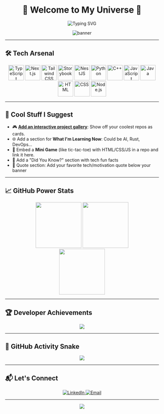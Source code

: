 <div align="center">

<h1>🚀 Welcome to My Universe 🌌</h1>

<img src="https://readme-typing-svg.demolab.com?font=Fira+Code&duration=3000&pause=500&color=F79E0F&center=true&vCenter=true&width=440&lines=Hi%2C+I'm+Ahmed+Adel+Coder;Full-Stack+Web+Developer;TypeScript+Lover+%7C+Next.js+Enthusiast;Always+Learning+%26+Building+Cool+Stuff" alt="Typing SVG" />

![banner](https://capsule-render.vercel.app/api?type=waving&color=0:F79E0F,100:8A2BE2&height=120&section=header&text=Ahmed%20Adel%20Coder&fontSize=28&fontColor=fff&animation=fadeIn)

</div>

---

## 🛠️ Tech Arsenal

<div align="center">
  <img src="https://skillicons.dev/icons?i=ts" height="50" alt="TypeScript" />
  <img src="https://skillicons.dev/icons?i=nextjs" height="50" alt="Next.js" />
  <img src="https://skillicons.dev/icons?i=tailwind" height="50" alt="Tailwind CSS" />
  <img src="https://cdn.jsdelivr.net/gh/devicons/devicon/icons/storybook/storybook-original.svg" height="50" alt="Storybook" />
  <img src="https://skillicons.dev/icons?i=nestjs" height="50" alt="NestJS" />
  <img src="https://skillicons.dev/icons?i=python" height="50" alt="Python" />
  <img src="https://skillicons.dev/icons?i=cpp" height="50" alt="C++" />
  <img src="https://skillicons.dev/icons?i=js" height="50" alt="JavaScript" />
  <img src="https://skillicons.dev/icons?i=java" height="50" alt="Java" />
  <img src="https://skillicons.dev/icons?i=html" height="50" alt="HTML" />
  <img src="https://skillicons.dev/icons?i=css" height="50" alt="CSS" />
  <img src="https://skillicons.dev/icons?i=nodejs" height="50" alt="Node.js" />
</div>

---

## 🧠 Cool Stuff I Suggest

- 🎮 [**Add an interactive project gallery**](https://github.com/AhmedAdelCoder?tab=repositories): Show off your coolest repos as cards.
- 🌐 Add a section for **What I'm Learning Now**: Could be AI, Rust, DevOps...
- 🧩 Embed a **Mini Game** (like tic-tac-toe) with HTML/CSS/JS in a repo and link it here.
- 🧠 Add a "Did You Know?" section with tech fun facts
- 💬 Quote section: Add your favorite tech/motivation quote below your banner

---

## 📈 GitHub Power Stats

<div align="center">
  <img src="https://github-readme-stats.vercel.app/api?username=AhmedAdelCoder&show_icons=true&theme=radical" height="150" />
  <img src="https://github-readme-stats.vercel.app/api/top-langs/?username=AhmedAdelCoder&layout=compact&theme=radical" height="150" />
  <br />
  <img src="https://streak-stats.demolab.com?user=AhmedAdelCoder&theme=radical&hide_border=false" height="150" />
</div>

---

## 🏆 Developer Achievements

<div align="center">
  <img src="https://github-profile-trophy.vercel.app/?username=AhmedAdelCoder&theme=gruvbox&no-frame=false&no-bg=true&margin-w=8" />
</div>

---

## 🐍 GitHub Activity Snake

<div align="center">
  <img src="https://raw.githubusercontent.com/AhmedAdelCoder/snksnake-game/main/output/github-snake.svg" />
</div>

---

## 📬 Let's Connect

<div align="center">
  <a href="https://www.linkedin.com/in/ahmed-adel-90b369276" target="_blank">
    <img src="https://img.shields.io/badge/LinkedIn-0077B5?style=for-the-badge&logo=linkedin&logoColor=white" alt="LinkedIn" />
  </a>
  <a href="mailto:aa22200622@gmail.com">
    <img src="https://img.shields.io/badge/Gmail-EA4335?style=for-the-badge&logo=gmail&logoColor=white" alt="Email" />
  </a>
</div>

---

<p align="center">
  <img src="https://readme-typing-svg.demolab.com?font=Fira+Code&pause=2000&color=8A2BE2&width=435&lines=Thanks+for+visiting!;Drop+a+star+⭐+if+you+like+it!;Happy+Coding+👨‍💻" />
</p>
